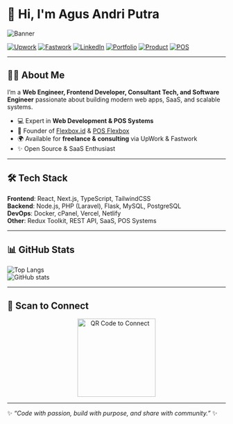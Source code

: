 # 👋 Hi, I'm Agus Andri Putra  

![Banner](https://your-image-link/banner.png) <!-- Ganti dengan banner personal kamu -->

[![Upwork](https://img.shields.io/badge/UpWork-Hire%20Me-6FDA44?style=for-the-badge&logo=upwork)](https://www.upwork.com/freelancers/agusandriputra2)
[![Fastwork](https://img.shields.io/badge/Fastwork-Hire%20Me-blue?style=for-the-badge&logo=freelancer)](https://fastwork.id/user/agusandri?source=web_chat_profile-menu_profile)
[![LinkedIn](https://img.shields.io/badge/LinkedIn-Connect-0A66C2?style=for-the-badge&logo=linkedin)](https://www.linkedin.com/in/agusandriputra/)
[![Portfolio](https://img.shields.io/badge/AboutMe-Visit-8E44AD?style=for-the-badge&logo=vercel)](https://aboutme.flexbox.id)
[![Product](https://img.shields.io/badge/Flexbox.id-Website-orange?style=for-the-badge&logo=internet-explorer)](https://flexbox.id)
[![POS](https://img.shields.io/badge/Flexbox%20POS-Explore-FF5733?style=for-the-badge&logo=google-chrome)](https://pos.flexbox.id)

---

## 🙋‍♂️ About Me  
I’m a **Web Engineer, Frontend Developer, Consultant Tech, and Software Engineer** passionate about building modern web apps, SaaS, and scalable systems.  

- 💻 Expert in **Web Development & POS Systems**  
- 🚀 Founder of [Flexbox.id](https://flexbox.id) & [POS Flexbox](https://pos.flexbox.id)  
- 🌍 Available for **freelance & consulting** via UpWork & Fastwork  
- ✨ Open Source & SaaS Enthusiast  

---

## 🛠️ Tech Stack  

**Frontend**: React, Next.js, TypeScript, TailwindCSS  
**Backend**: Node.js, PHP (Laravel), Flask, MySQL, PostgreSQL  
**DevOps**: Docker, cPanel, Vercel, Netlify  
**Other**: Redux Toolkit, REST API, SaaS, POS Systems  

---

## 📊 GitHub Stats  

![Top Langs](https://github-readme-stats.vercel.app/api/top-langs/?username=andriputra&layout=compact&theme=tokyonight)  
![GitHub stats](https://github-readme-stats.vercel.app/api?username=andriputra&show_icons=true&theme=tokyonight)  

---

## 📱 Scan to Connect  

<p align="center">
  <img width="180" alt="QR Code to Connect" src="https://github.com/user-attachments/assets/f94711db-044e-4391-ae7c-e33fa3d52875" />
</p>

---

✨ _“Code with passion, build with purpose, and share with community.”_ ✨
